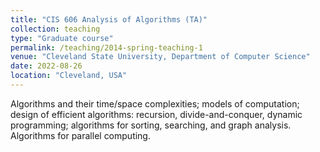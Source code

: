 ```yaml
---
title: "CIS 606 Analysis of Algorithms (TA)"
collection: teaching
type: "Graduate course"
permalink: /teaching/2014-spring-teaching-1
venue: "Cleveland State University, Department of Computer Science"
date: 2022-08-26
location: "Cleveland, USA"
---
```


Algorithms and their time/space complexities; models of computation; design of efficient algorithms: recursion, divide-and-conquer, dynamic programming; algorithms for sorting, searching, and graph analysis. Algorithms for parallel computing.